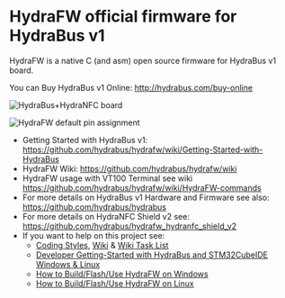 HydraFW official firmware for HydraBus v1
========

HydraFW is a native C (and asm) open source firmware for HydraBus v1 board.

You can Buy HydraBus v1 Online: http://hydrabus.com/buy-online

![HydraBus+HydraNFC board](HydraBus_V1_0_Rev1-4_Top_Bottom.jpg)

![HydraFW default pin assignment](HydraFW_Default_PinAssignment.png)

* Getting Started with HydraBus v1: https://github.com/hydrabus/hydrafw/wiki/Getting-Started-with-HydraBus
* HydraFW Wiki: https://github.com/hydrabus/hydrafw/wiki
* HydraFW usage with VT100 Terminal see wiki https://github.com/hydrabus/hydrafw/wiki/HydraFW-commands
* For more details on HydraBus v1 Hardware and Firmware see also: https://github.com/hydrabus/hydrabus
* For more details on HydraNFC Shield v2 see: https://github.com/hydrabus/hydrafw_hydranfc_shield_v2
* If you want to help on this project see:
  * [Coding Styles](https://github.com/hydrabus/hydrafw/blob/master/CODING_STYLE.md), [Wiki](https://github.com/hydrabus/hydrafw/wiki) & [Wiki Task List](https://github.com/hydrabus/hydrafw/wiki/Task-List) 
  * [Developer Getting-Started with HydraBus and STM32CubeIDE Windows & Linux](https://github.com/hydrabus/hydrafw/wiki/Getting-Started-with-HydraBus-and-STM32CubeIDE)
  * [How to Build/Flash/Use HydraFW on Windows](https://github.com/hydrabus/hydrafw/wiki/how-to-build-flash-and-use-hydrafw-on-windows)
  * [How to Build/Flash/Use HydraFW on Linux](https://github.com/hydrabus/hydrafw/wiki/how-to-build-flash-and-use-hydrafw-on-linux)
